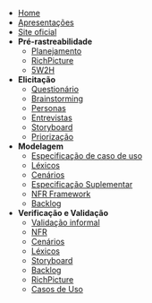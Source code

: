 - [Home](/)
- [Apresentações](artefatos/apresentacoes.md)
- [Site oficial](https://doarti.com.br/)
- **Pré-rastreabilidade**
  - [Planejamento](artefatos/planejamento.md)
  - [RichPicture](artefatos/preRastreabilidade/richPicture.md)
  - [5W2H](artefatos/preRastreabilidade/5w2h.md)
- **Elicitação**
  - [Questionário](artefatos/elicitação/questionario.md)
  - [Brainstorming](artefatos/elicitação/brainstorming.md)
  - [Personas](artefatos/elicitação/personas.md)
  - [Entrevistas](artefatos/elicitação/entrevistas.md)
  - [Storyboard](artefatos/elicitação/storyboard.md)
  - [Priorização](artefatos/elicitação/moscow.md)
- **Modelagem**
  - [Especificação de caso de uso](artefatos/modelagem/diagramasDeCasoDeUso/especificacaoDeCasoDeUso.md)
  - [Léxicos](artefatos/modelagem/lexicos.md)
  - [Cenários](artefatos/modelagem/cenarios.md)
  - [Especificação Suplementar](artefatos/modelagem/especificacaoSuplementar.md)
  - [NFR Framework](artefatos/modelagem/NFR.md)
  - [Backlog](artefatos/modelagem/backlog.md)
- **Verificação e Validação**
  - [Validação informal](/artefatos/verificacao_e_validacao/validacao_Informal.md)
  - [NFR](/artefatos/verificacao_e_validacao/verificacao_NFR.md)
  - [Cenários](artefatos/verificacao_e_validacao/verificacao_Cenarios.md)
  - [Léxicos](artefatos/verificacao_e_validacao/verificacao_lexicos.md)
  - [Storyboard](artefatos/verificacao_e_validacao/verificacao_storyboard.md)
  - [Backlog](artefatos/verificacao_e_validacao/verificacao_backlog.md)
  - [RichPicture](artefatos/verificacao_e_validacao/verificacao_RichPicture.md)
  - [Casos de Uso](artefatos/verificacao_e_validacao/verificacao_CasoDeUso.md)

